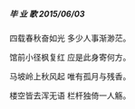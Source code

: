##### 毕  业  歌        2015/06/03

四载春秋奋如光 多少人事渐渺茫。

馆前小径枫复红 应是此身寄何方。

马坡岭上秋风起 唯有孤月与残香。

楼空皆去浑无语 栏杆独倚一人觞。

